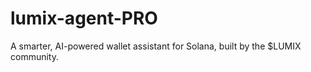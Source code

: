 # lumix-agent-PRO
A smarter, AI-powered wallet assistant for Solana, built by the $LUMIX community.
